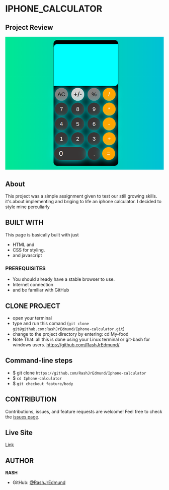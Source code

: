 # IPHONE_CALCULATOR

## Project Review
![home page](assets/images/overview.png)

## About
This project was a simple assignment given to test our still growing skills. it's about implementing and briging to life an iphone calculator. I decided to style mine perculiarly

## BUILT WITH
This page is basically built with just
* HTML and
* CSS for styling.
* and javascript

### PREREQUISITES
* You should already have a stable browser to use.
* Internet connection
* and be familiar with GitHub

## CLONE PROJECT
* open your terminal
* type and run this comand (`git clone git@github.com:RashJrEdmund/Iphone-calculator.git`)
* change to the project directory by entering: cd My-food
* Note That: all this is done using your Linux terminal or git-bash for windows users.
https://github.com/RashJrEdmund/
## Command-line steps

- $ git clone `https://github.com/RashJrEdmund/Iphone-calculator`
- $ `cd Iphone-calculator`
- $ `git checkout feature/body`

## CONTRIBUTION
Contributions, issues, and feature requests are welcome!
Feel free to check the [issues page](https://github.com/RashJrEdmund/Iphone-calculator/issues).

## Live Site

[Link](https://rashjredmund.github.io/Iphone-calculator/)

## AUTHOR
**RASH**
- GitHub: [@RashJrEdmund](https://github.com/RashJrEdmund/Iphone-calculator)

<!-- ## License
This project is [w3school](./LICENSE) licensed. This project was made by "RASH -->